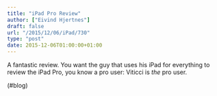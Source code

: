 ```yaml
---
title: "iPad Pro Review"
author: ["Eivind Hjertnes"]
draft: false
url: "/2015/12/06/iPad/730"
type: "post"
date: 2015-12-06T01:00:00+01:00
---
```


A fantastic review. You want the guy that uses his iPad for everything
to review the iPad Pro, you know a pro user: Viticci is _the_ pro user.

(#blog)
